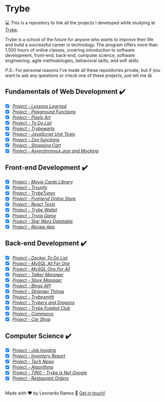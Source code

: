 # Trybe

💻 This is a repository to link all the projects I developed while studying at [Trybe](https://www.betrybe.com/).

Trybe is a school of the future for anyone who wants to improve their life and build a successful career in technology. The program offers more than 1,500 hours of online classes, covering introduction to software development, front-end, back-end, computer science, software engineering, agile methodologies, behavioral skills, and soft skills.

*P.S.:* For personal reasons I've made all these repositories private, but if you want to ask any questions or check one of these projects, just tell me 😃

## Fundamentals of Web Development :heavy_check_mark:

- [x] _[Project - Lessons Learned](https://github.com/lramos33/project-lessons-learned)_
- [x] _[Project - Playground Functions](https://github.com/lramos33/project-playground-functions)_
- [x] _[Project - Pixels Art](https://github.com/lramos33/project-pixels-art)_
- [x] _[Project - To Do List](https://github.com/lramos33/project-to-do-list)_
- [x] _[Project - Trybewarts](https://github.com/lramos33/project-trybewarts)_
- [x] _[Project - JavaScript Unit Tests](https://github.com/lramos33/project-javascript-unit-tests)_
- [x] _[Project - Zoo functions](https://github.com/lramos33/project-zoo-functions)_
- [x] _[Project - Shopping Cart](https://github.com/lramos33/project-shopping-cart)_
- [x] _[Project - Asynchronous Jest and Mocking](https://github.com/lramos33/project-asynchronous-jest-and-mocking)_

## Front-end Development :heavy_check_mark:

- [x] _[Project - Movie Cards Library](https://github.com/lramos33/project-movie-cards-library)_
- [x] _[Project - Tryunfo](https://github.com/lramos33/project-tryunfo)_
- [x] _[Project - TrybeTunes](https://github.com/lramos33/project-trybetunes)_
- [x] _[Project - Frontend Online Store](https://github.com/lramos33/project-frontend-online-store)_
- [x] _[Project - React Tests](https://github.com/lramos33/project-react-tests)_
- [x] _[Project - Trybe Wallet](https://github.com/lramos33/project-trybe-wallet)_
- [x] _[Project - Trivia Game](https://github.com/lramos33/project-trivia-game)_
- [x] _[Project - Star Wars Datatable](https://github.com/lramos33/project-starwars-datatable)_
- [x] _[Project - Recipe App](https://github.com/lramos33/project-recipe-app)_

## Back-end Development :heavy_check_mark:

- [x] _[Project - Docker To Do List](https://github.com/lramos33/project-docker-to-do-list)_
- [x] _[Project - MySQL All For One](https://github.com/lramos33/project-mysql-all-for-one)_
- [x] _[Project - MySQL One For All](https://github.com/lramos33/project-mysql-one-for-all)_
- [x] _[Project - Talker Manager](https://github.com/lramos33/project-talker-manager)_
- [x] _[Project - Store Manager](https://github.com/lramos33/project-store-manager)_
- [x] _[Project - Blogs API](https://github.com/lramos33/project-blogs-api)_
- [x] _[Project - Stranger Things](https://github.com/lramos33/project-stranger-things)_
- [x] _[Project - Trybesmith](https://github.com/lramos33/project-trybesmith)_
- [x] _[Project - Trybers and Dragons](https://github.com/lramos33/project-trybers-and-dragons)_
- [x] _[Project - Trybe Futebol Club](https://github.com/lramos33/project-trybe-futebol-clube)_
- [x] _[Project - Commerce](https://github.com/lramos33/project-commerce)_
- [x] _[Project - Car Shop](https://github.com/lramos33/project-car-shop)_

## Computer Science :heavy_check_mark:

- [x] _[Project - Job Insights](https://github.com/lramos33/project-job-insights)_
- [x] _[Project - Inventory Report](https://github.com/lramos33/project-inventory-report)_
- [x] _[Project - Tech News](https://github.com/lramos33/project-tech-news)_
- [x] _[Project - Algorithms](https://github.com/lramos33/project-algorithms)_
- [x] _[Project - TING - Trybe Is Not Google](https://github.com/lramos33/project-ting)_
- [x] _[Project - Restaurant Orders](https://github.com/lramos33/project-restaurant-orders)_

##

Made with ♥ by Leonardo Ramos 👋 [Get in touch!](https://www.linkedin.com/in/lramos33/)
